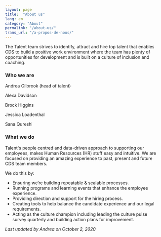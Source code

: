 ```yaml
---
layout: page
title:  "About us"
lang: en
category: "About"
permalink: "/about-us/"
trans_url: "/a-propos-de-nous/"
---
```

The Talent team strives to identify, attract and hire top talent that enables CDS to build a positive work environment where the team has plenty of opportunities for development and is built on a culture of inclusion and coaching.

### Who we are

Andrea Gilbrook (head of talent)

Alexa Davidson  

Brock Higgins 

Jessica Loadenthal 

Sana Qureshi


### What we do

Talent's people centred and data-driven approach to supporting our employees, makes Human Resources (HR) stuff easy and intuitive. We are focused on providing an amazing experience to past, present and future CDS team members.

We do this by:

- Ensuring we’re building repeatable & scalable processes.
- Running programs and learning events that enhance the employee experience.
- Providing direction and support for the hiring process.
- Creating tools to help balance the candidate experience and our legal requirements.
- Acting as the culture champion including leading the culture pulse survey quarterly and building action plans for improvement.


 *Last updated by Andrea on October 2, 2020*

